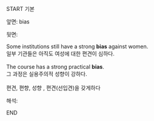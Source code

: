 START
기본

앞면:
bias


뒷면:
<div>Some institutions still have a strong <strong>bias</strong> against women. </div><div>일부 기관들은 아직도 여성에 대한 편견이 심하다.</div><div><br></div><div>The course has a strong practical <strong>bias</strong>. </div><div><div>그 과정은 실용주의적 성향이 강하다.</div></div><br>편견, 편향, 성향 , 편견(선입견)을 갖게하다<br>


해석:

END